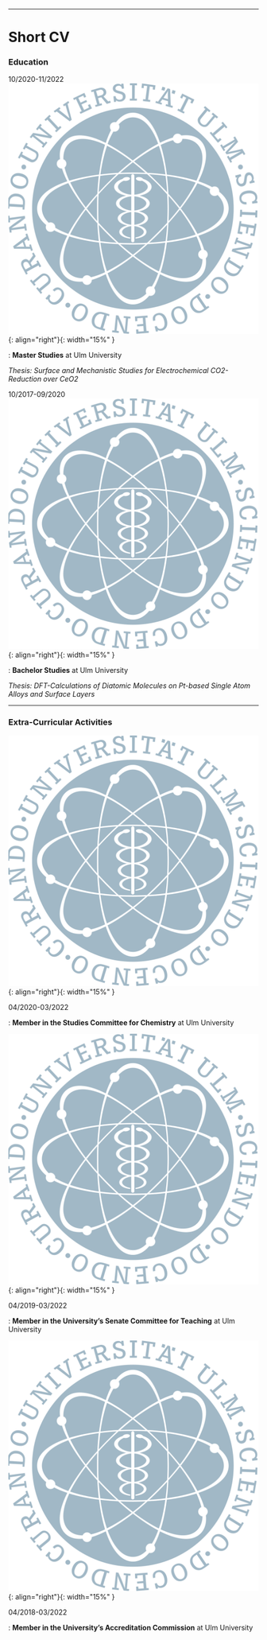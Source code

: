 -----------------------------------------
# Short CV 

### Education

10/2020-11/2022    ![image](UlmUniversity.png){: align="right"}{: width="15%" }  

: **Master Studies** at Ulm University                                                     

   *Thesis: Surface and Mechanistic Studies for Electrochemical CO2-Reduction over CeO2* 


10/2017-09/2020    ![image](UlmUniversity.png){: align="right"}{: width="15%" } 

: **Bachelor Studies** at Ulm University 

   *Thesis: DFT-Calculations of Diatomic Molecules on Pt-based Single Atom Alloys and Surface Layers*
   
   
-----------------------------------------
### Extra-Curricular Activities

![image](UlmUniversity.png){: align="right"}{: width="15%" } 

04/2020-03/2022  

: **Member in the Studies Committee for Chemistry** at Ulm University

![image](UlmUniversity.png){: align="right"}{: width="15%" } 

04/2019-03/2022 

: **Member in the University’s Senate Committee for Teaching** at Ulm University 

![image](UlmUniversity.png){: align="right"}{: width="15%" } 

04/2018-03/2022 

: **Member in the University’s Accreditation Commission** at Ulm University 
